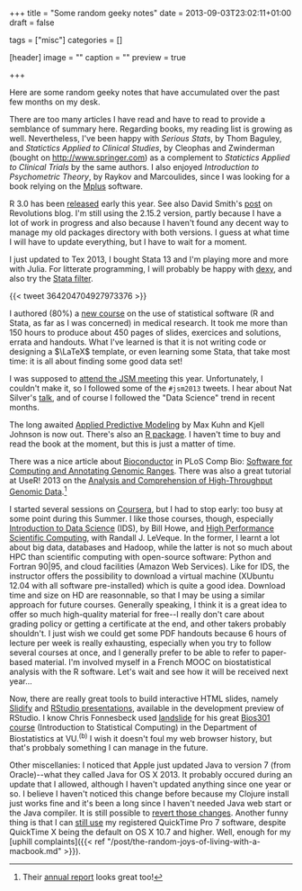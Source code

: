 +++
title = "Some random geeky notes"
date = 2013-09-03T23:02:11+01:00
draft = false

tags = ["misc"]
categories = []

[header]
image = ""
caption = ""
preview = true

+++

Here are some random geeky notes that have accumulated over the past few months on my desk.

There are too many articles I have read and have to read to provide a semblance of summary here. Regarding books, my reading list is growing as well. Nevertheless, I've been happy with *Serious Stats*, by Thom Baguley, and *Statictics Applied to Clinical Studies*, by Cleophas and Zwinderman (bought on <http://www.springer.com>) as a complement to *Statictics Applied to Clinical Trials* by the same authors. I also enjoyed *Introduction to Psychometric Theory*, by Raykov and Marcoulides, since I was looking for a book relying on the [Mplus](http://www.statmodel.com/) software.

R 3.0 has been [released](https://stat.ethz.ch/pipermail/r-announce/2013/000561.html) early this year. See also David Smith's [post](http://blog.revolutionanalytics.com/2013/04/r-version-3-released.html) on Revolutions blog. I'm still using the 2.15.2 version, partly because I have a lot of work in progress and also because I haven't found any decent way to manage my old packages directory with both versions. I guess at what time I will have to update everything, but I have to wait for a moment.

I just updated to Tex 2013, I bought Stata 13 and I'm playing more and more with Julia. For litterate programming, I will probably be happy with [dexy](http://www.dexy.it/), and also try the [Stata filter](http://www.dexy.it/filters/Stata.html).

{{< tweet 364204704927973376 >}}

I authored (80%) a [new course](http://www.cesam.upmc.fr/fr/cours_d_informatique.html) on the use of statistical software (R and Stata, as far as I was concerned) in medical research. It took me more than 150 hours to produce about 450 pages of slides, exercices and solutions, errata and handouts. What I've learned is that it is not writing code or designing a $\LaTeX$ template, or even learning some Stata, that take most time: it is all about finding some good data set!

I was supposed to [attend the JSM meeting](http://meta.stats.stackexchange.com/a/1526/930) this year. Unfortunately, I couldn't make it, so I followed some of the `#jsm2013` tweets. I hear about Nat Silver's [talk](http://blog.revolutionanalytics.com/2013/08/nate-silver-jsm.html), and of course I followed the "Data Science" trend in recent months.

The long awaited [Applied Predictive Modeling](http://appliedpredictivemodeling.com/) by Max Kuhn and Kjell Johnson is now out. There's also an [R package](http://cran.r-project.org/web/packages/AppliedPredictiveModeling/index.html). I haven't time to buy and read the book at the moment, but this is just a matter of time.

There was a nice article about [Bioconductor](http://www.bioconductor.org/) in PLoS Comp Bio: [Software for Computing and Annotating Genomic Ranges](http://bit.ly/15w0Lae). There was also a great tutorial at UseR! 2013 on the [Analysis and Comprehension of High-Throughput Genomic Data](http://bioconductor.org/help/course-materials/2013/useR2013/).[^1]

I started several sessions on [Coursera](https://www.coursera.org/‎), but I had to stop early: too busy at some point during this Summer. I like those courses, though, especially [Introduction to Data Science](https://www.coursera.org/course/datasci) (IDS), by Bill Howe, and [High Performance Scientific Computing](https://www.coursera.org/course/scicomp), with Randall J. LeVeque. In the former, I learnt a lot about big data, databases and Hadoop, while the latter is not so much about HPC than scientific computing with open-source software: Python and Fortran 90|95, and cloud facilities (Amazon Web Services). Like for IDS, the instructor offers the possibility to download a virtual machine (XUbuntu 12.04 with all software pre-installed) which is quite a good idea. Download time and size on HD are reasonnable, so that I may be using a similar approach for future courses. Generally speaking, I think it is a great idea to offer so much high-quality material for free--I really don't care about grading policy or getting a certificate at the end, and other takers probably shouldn't. I just wish we could get some PDF handouts because 6 hours of lecture per week is really exhausting, especially when you try to follow several courses at once, and I generally prefer to be able to refer to paper-based material. I'm involved myself in a French MOOC on biostatistical analysis with the R software. Let's wait and see how it will be received next year...

Now, there are really great tools to build interactive HTML slides, namely [Slidify](http://slidify.org/) and [RStudio presentations](http://www.rstudio.com/ide/docs/presentations/overview), available in the development preview of RStudio. I know Chris Fonnesbeck used [landslide](https://github.com/adamzap/landslide) for his great [Bios301 course](https://github.com/fonnesbeck/Bios301) (Introduction to Statistical Computing) in the Department of Biostatistics at VU.<sup>(b)</sup> I wish it doesn't foul my web browser history, but that's probbaly something I can manage in the future.

Other miscellanies: I noticed that Apple just updated Java to version 7 (from Oracle)--what they called Java for OS X 2013. It probably occured during an update that I allowed, although I haven't updated anything since one year or so. I believe I haven't noticed this change before because my Clojure install just works fine and it's been a long since I haven't needed Java web start or the Java compiler. It is still possible to [revert those changes](http://support.apple.com/kb/HT5559). Another funny thing is that I can [still use](http://support.apple.com/kb/DL923) my registered QuickTime Pro 7 software, despite QuickTime X being the default on OS X 10.7 and higher. Well, enough for my [uphill complaints]({{< ref "/post/the-random-joys-of-living-with-a-macbook.md" >}}).


[^1]: Their <i class="fa fa-file-pdf-o fa-1x"></i> [annual report](http://bioconductor.org/about/annual-reports/AnnRep2013.pdf) looks great too!

[^2]: And now there's [Bios366](https://github.com/fonnesbeck/Bios366) (Advanced Statistical Computing) using Python.
